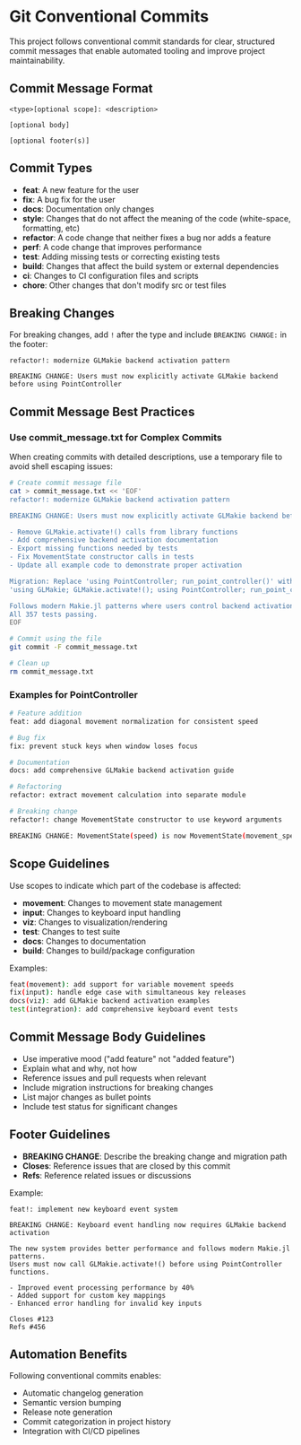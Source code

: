# Git Conventional Commits

This project follows conventional commit standards for clear, structured commit messages that enable automated tooling and improve project maintainability.

## Commit Message Format

```
<type>[optional scope]: <description>

[optional body]

[optional footer(s)]
```

## Commit Types

- **feat**: A new feature for the user
- **fix**: A bug fix for the user
- **docs**: Documentation only changes
- **style**: Changes that do not affect the meaning of the code (white-space, formatting, etc)
- **refactor**: A code change that neither fixes a bug nor adds a feature
- **perf**: A code change that improves performance
- **test**: Adding missing tests or correcting existing tests
- **build**: Changes that affect the build system or external dependencies
- **ci**: Changes to CI configuration files and scripts
- **chore**: Other changes that don't modify src or test files

## Breaking Changes

For breaking changes, add `!` after the type and include `BREAKING CHANGE:` in the footer:

```
refactor!: modernize GLMakie backend activation pattern

BREAKING CHANGE: Users must now explicitly activate GLMakie backend before using PointController
```

## Commit Message Best Practices

### Use commit_message.txt for Complex Commits

When creating commits with detailed descriptions, use a temporary file to avoid shell escaping issues:

```bash
# Create commit message file
cat > commit_message.txt << 'EOF'
refactor!: modernize GLMakie backend activation pattern

BREAKING CHANGE: Users must now explicitly activate GLMakie backend before using PointController

- Remove GLMakie.activate!() calls from library functions
- Add comprehensive backend activation documentation
- Export missing functions needed by tests
- Fix MovementState constructor calls in tests
- Update all example code to demonstrate proper activation

Migration: Replace 'using PointController; run_point_controller()' with:
'using GLMakie; GLMakie.activate!(); using PointController; run_point_controller()'

Follows modern Makie.jl patterns where users control backend activation.
All 357 tests passing.
EOF

# Commit using the file
git commit -F commit_message.txt

# Clean up
rm commit_message.txt
```

### Examples for PointController

```bash
# Feature addition
feat: add diagonal movement normalization for consistent speed

# Bug fix
fix: prevent stuck keys when window loses focus

# Documentation
docs: add comprehensive GLMakie backend activation guide

# Refactoring
refactor: extract movement calculation into separate module

# Breaking change
refactor!: change MovementState constructor to use keyword arguments

BREAKING CHANGE: MovementState(speed) is now MovementState(movement_speed = speed)
```

## Scope Guidelines

Use scopes to indicate which part of the codebase is affected:

- **movement**: Changes to movement state management
- **input**: Changes to keyboard input handling  
- **viz**: Changes to visualization/rendering
- **test**: Changes to test suite
- **docs**: Changes to documentation
- **build**: Changes to build/package configuration

Examples:
```bash
feat(movement): add support for variable movement speeds
fix(input): handle edge case with simultaneous key releases
docs(viz): add GLMakie backend activation examples
test(integration): add comprehensive keyboard event tests
```

## Commit Message Body Guidelines

- Use imperative mood ("add feature" not "added feature")
- Explain what and why, not how
- Reference issues and pull requests when relevant
- Include migration instructions for breaking changes
- List major changes as bullet points
- Include test status for significant changes

## Footer Guidelines

- **BREAKING CHANGE**: Describe the breaking change and migration path
- **Closes**: Reference issues that are closed by this commit
- **Refs**: Reference related issues or discussions

Example:
```
feat!: implement new keyboard event system

BREAKING CHANGE: Keyboard event handling now requires GLMakie backend activation

The new system provides better performance and follows modern Makie.jl patterns.
Users must now call GLMakie.activate!() before using PointController functions.

- Improved event processing performance by 40%
- Added support for custom key mappings
- Enhanced error handling for invalid key inputs

Closes #123
Refs #456
```

## Automation Benefits

Following conventional commits enables:
- Automatic changelog generation
- Semantic version bumping
- Release note generation
- Commit categorization in project history
- Integration with CI/CD pipelines